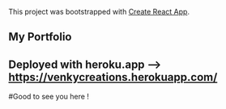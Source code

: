 This project was bootstrapped with [Create React App](https://github.com/facebook/create-react-app).

## My Portfolio

## Deployed with heroku.app -->  https://venkycreations.herokuapp.com/

#Good to see you here !
